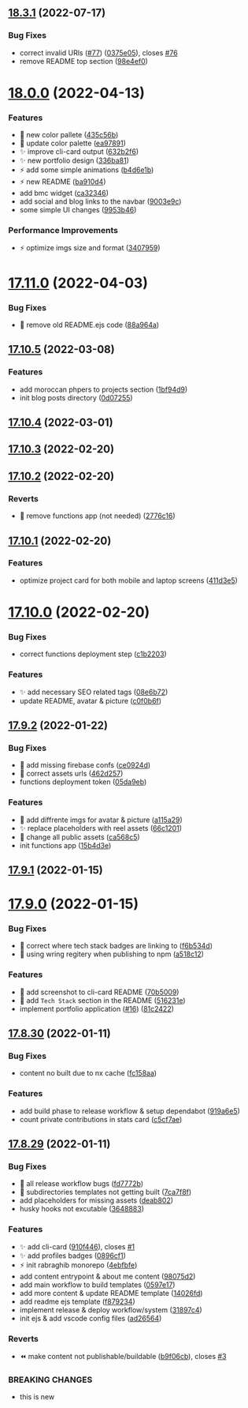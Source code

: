 ## [18.3.1](https://github.com/rabraghib/rabraghib/compare/v18.0.0...v18.3.1) (2022-07-17)

### Bug Fixes

- correct invalid URls ([#77](https://github.com/rabraghib/rabraghib/issues/77)) ([0375e05](https://github.com/rabraghib/rabraghib/commit/0375e05906f394755ec1c90c7525bd05d172aadc)), closes [#76](https://github.com/rabraghib/rabraghib/issues/76)
- remove README top section ([98e4ef0](https://github.com/rabraghib/rabraghib/commit/98e4ef0e325779b99e2f1923d64d95ce136dbc99))

# [18.0.0](https://github.com/rabraghib/rabraghib/compare/v17.11.0...v18.0.0) (2022-04-13)

### Features

- :art: new color pallete ([435c56b](https://github.com/rabraghib/rabraghib/commit/435c56b0f4aa038dd2d0ae78e4493d628a6fcd4b))
- :art: update color palette ([ea97891](https://github.com/rabraghib/rabraghib/commit/ea9789121d81fd96f66f2014cbf8fb242b88ecf3))
- :sparkles: improve cli-card output ([632b2f6](https://github.com/rabraghib/rabraghib/commit/632b2f60cc298d9ffd0bda95a4ad3bc2d06d22ed))
- :sparkles: new portfolio design ([336ba81](https://github.com/rabraghib/rabraghib/commit/336ba81e7041fa4ec13ba21c185fdbf880679af4))
- :zap: add some simple animations ([b4d6e1b](https://github.com/rabraghib/rabraghib/commit/b4d6e1b00c5cca696df32770aae3acdcded160be))
- :zap: new README ([ba910d4](https://github.com/rabraghib/rabraghib/commit/ba910d487a1696823b883037f2da5fa66a2a6d37))
- add bmc widget ([ca32346](https://github.com/rabraghib/rabraghib/commit/ca3234639552ace6593634215b875d948a2e3c9e))
- add social and blog links to the navbar ([9003e9c](https://github.com/rabraghib/rabraghib/commit/9003e9caea448abf96a1eca31791c8b1d4c47704))
- some simple UI changes ([9953b46](https://github.com/rabraghib/rabraghib/commit/9953b46674182870fdf5ea0b4a6e94b7a7aa0a45))

### Performance Improvements

- :zap: optimize imgs size and format ([3407959](https://github.com/rabraghib/rabraghib/commit/3407959e6c60a2c81f1a2ff3780cd2a277b46daf))

# [17.11.0](https://github.com/rabraghib/rabraghib/compare/v17.10.5...v17.11.0) (2022-04-03)

### Bug Fixes

- :bug: remove old README.ejs code ([88a964a](https://github.com/rabraghib/rabraghib/commit/88a964a3c0ff7fe077345ca29a7e5dcad729f956))

## [17.10.5](https://github.com/rabraghib/rabraghib/compare/v17.10.4...v17.10.5) (2022-03-08)

### Features

- add moroccan phpers to projects section ([1bf94d9](https://github.com/rabraghib/rabraghib/commit/1bf94d946531c9b72da8a80e0b2f24a720e4ae59))
- init blog posts directory ([0d07255](https://github.com/rabraghib/rabraghib/commit/0d07255a59e3291ddb0c880dcdb7e2f3fa42f178))

## [17.10.4](https://github.com/rabraghib/rabraghib/compare/v17.10.3...v17.10.4) (2022-03-01)

## [17.10.3](https://github.com/rabraghib/rabraghib/compare/v17.10.2...v17.10.3) (2022-02-20)

## [17.10.2](https://github.com/rabraghib/rabraghib/compare/v17.10.1...v17.10.2) (2022-02-20)

### Reverts

- :triangular_flag_on_post: remove functions app (not needed) ([2776c16](https://github.com/rabraghib/rabraghib/commit/2776c161035078725f9b7c1360309fb81cb0dcda))

## [17.10.1](https://github.com/rabraghib/rabraghib/compare/v17.10.0...v17.10.1) (2022-02-20)

### Features

- optimize project card for both mobile and laptop screens ([411d3e5](https://github.com/rabraghib/rabraghib/commit/411d3e5bd6d288fe1d8f258fdcd83a708f57adc5))

# [17.10.0](https://github.com/rabraghib/rabraghib/compare/v17.9.2...v17.10.0) (2022-02-20)

### Bug Fixes

- correct functions deployment step ([c1b2203](https://github.com/rabraghib/rabraghib/commit/c1b2203237dddf62e46b0d06e7bed9f1438a5fb4))

### Features

- :sparkles: add necessary SEO related tags ([08e6b72](https://github.com/rabraghib/rabraghib/commit/08e6b72c94b49e32c32266588789e8c6886722c6))
- update README, avatar & picture ([c0f0b6f](https://github.com/rabraghib/rabraghib/commit/c0f0b6f36d2851e703503b65df17ce62d46f7791))

## [17.9.2](https://github.com/rabraghib/rabraghib/compare/v17.9.1...v17.9.2) (2022-01-22)

### Bug Fixes

- :bug: add missing firebase confs ([ce0924d](https://github.com/rabraghib/rabraghib/commit/ce0924db4d05f96ed5f83bd74b3e2f34a4a11d20))
- :bug: correct assets urls ([462d257](https://github.com/rabraghib/rabraghib/commit/462d257c65f8e2443be753eeb6d1e2c899c152e2))
- functions deployment token ([05da9eb](https://github.com/rabraghib/rabraghib/commit/05da9eb4129c262f9dbbe7faa0fd2433f4d7e935))

### Features

- :art: add diffrente imgs for avatar & picture ([a115a29](https://github.com/rabraghib/rabraghib/commit/a115a2977c5b4504cd973c84c30b9c2a636e4688))
- :sparkles: replace placeholders with reel assets ([66c1201](https://github.com/rabraghib/rabraghib/commit/66c120108a4f33ca09bf92616cb5d1495d2ad05f))
- :tada: change all public assets ([ca568c5](https://github.com/rabraghib/rabraghib/commit/ca568c574844d1e37a6f861d27053ef1b53744a1))
- init functions app ([15b4d3e](https://github.com/rabraghib/rabraghib/commit/15b4d3e0d98bbe2768253c6e851564376a1aaaf8))

## [17.9.1](https://github.com/rabraghib/rabraghib/compare/v17.9.0...v17.9.1) (2022-01-15)

# [17.9.0](https://github.com/rabraghib/rabraghib/compare/v17.8.30...v17.9.0) (2022-01-15)

### Bug Fixes

- :bug: correct where tech stack badges are linking to ([f6b534d](https://github.com/rabraghib/rabraghib/commit/f6b534dbbaaf659ab703fff144e1a98c719e67b4))
- :bug: using wring regitery when publishing to npm ([a518c12](https://github.com/rabraghib/rabraghib/commit/a518c121baaa0755f960f0d3ad9c91127be08bf9))

### Features

- :art: add screenshot to cli-card README ([70b5009](https://github.com/rabraghib/rabraghib/commit/70b50094976ff20d77255de97927f9c9575e587d))
- :rocket: add `Tech Stack` section in the README ([516231e](https://github.com/rabraghib/rabraghib/commit/516231ed8ebb9cb2da0324bdba0d4b9d5df41fad))
- implement portfolio application ([#16](https://github.com/rabraghib/rabraghib/issues/16)) ([81c2422](https://github.com/rabraghib/rabraghib/commit/81c2422cd7430a9d459ac73706d7ceae28e722f9))

## [17.8.30](https://github.com/rabraghib/rabraghib/compare/v17.8.29...v17.8.30) (2022-01-11)

### Bug Fixes

- content no built due to nx cache ([fc158aa](https://github.com/rabraghib/rabraghib/commit/fc158aaf978b324e84c375f3638ce3e6717c3913))

### Features

- add build phase to release workflow & setup dependabot ([919a6e5](https://github.com/rabraghib/rabraghib/commit/919a6e582a7fd6ef6330ee3e7307d399d98e703b))
- count private contributions in stats card ([c5cf7ae](https://github.com/rabraghib/rabraghib/commit/c5cf7ae2db4f8a41627916d96b184b70f86d1a45))

## [17.8.29](https://github.com/rabraghib/rabraghib/compare/4ebfbfe318938677cb227745b4955007bf294d4f...v17.8.29) (2022-01-11)

### Bug Fixes

- :bug: all release workflow bugs ([fd7772b](https://github.com/rabraghib/rabraghib/commit/fd7772b7485c9cb9ddc4a778d84e15bc1fbf744e))
- :bug: subdirectories templates not getting built ([7ca7f8f](https://github.com/rabraghib/rabraghib/commit/7ca7f8f2dc4c17eb9731755c6c1451bb3d8031a0))
- add placeholders for missing assets ([deab802](https://github.com/rabraghib/rabraghib/commit/deab802f8a692d529a8b49b489b20f6637810ef3))
- husky hooks not excutable ([3648883](https://github.com/rabraghib/rabraghib/commit/36488834235f75feb2342e9dd52f80a295a8c0b9))

### Features

- :sparkles: add cli-card ([910f446](https://github.com/rabraghib/rabraghib/commit/910f4462f3f5cda7fcad9381f5af69a06d87651e)), closes [#1](https://github.com/rabraghib/rabraghib/issues/1)
- :sparkles: add profiles badges ([0896cf1](https://github.com/rabraghib/rabraghib/commit/0896cf1754a98da465946195b3be35b32ac52307))
- :zap: init rabraghib monorepo ([4ebfbfe](https://github.com/rabraghib/rabraghib/commit/4ebfbfe318938677cb227745b4955007bf294d4f))
- add content entrypoint & about me content ([98075d2](https://github.com/rabraghib/rabraghib/commit/98075d2c3f91d9b571fd3dbd768fcfec59721f46))
- add main workflow to build templates ([0597e17](https://github.com/rabraghib/rabraghib/commit/0597e173b7db0dd34e306f2a48db24e81753b3d6))
- add more content & update README template ([14026fd](https://github.com/rabraghib/rabraghib/commit/14026fd501067bf415405d8a560a6de0a2ba2b14))
- add readme ejs template ([f879234](https://github.com/rabraghib/rabraghib/commit/f879234c810a7128df443a98076583d79ded5790))
- implement release & deploy workflow/system ([31897c4](https://github.com/rabraghib/rabraghib/commit/31897c45e4348a98fcc1bf5fa62bb5b256a3f08a))
- init ejs & add vscode config files ([ad26564](https://github.com/rabraghib/rabraghib/commit/ad265649374dc648a24da0b11a7b2e0bcf185ee8))

### Reverts

- :rewind: make content not publishable/buildable ([b9f06cb](https://github.com/rabraghib/rabraghib/commit/b9f06cba0b807f0cb23ce50498a51cd5261f1cf4)), closes [#3](https://github.com/rabraghib/rabraghib/issues/3)

### BREAKING CHANGES

- this is new
